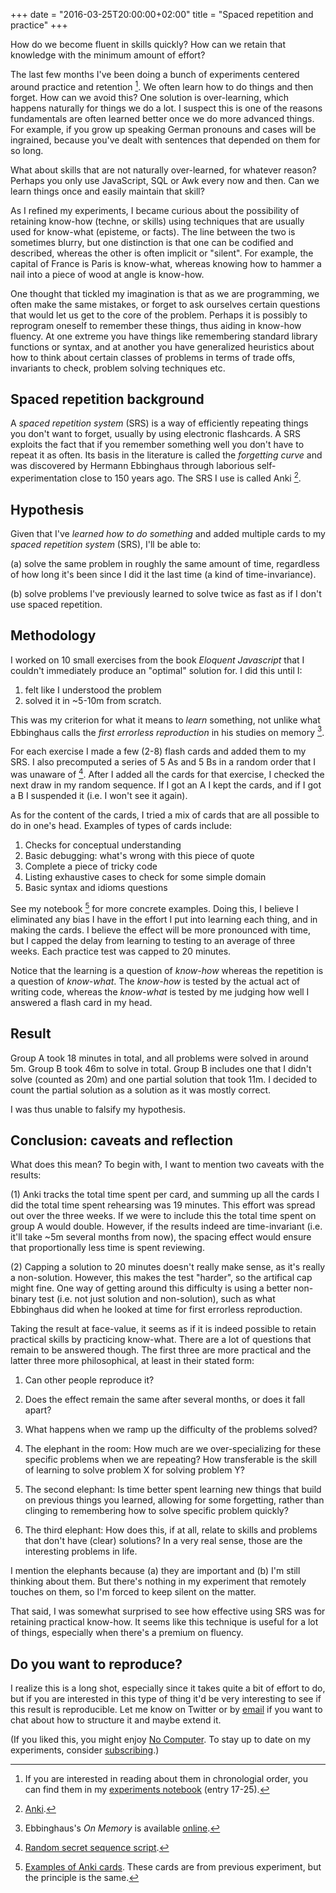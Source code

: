 +++
date = "2016-03-25T20:00:00+02:00"
title = "Spaced repetition and practice"
+++

How do we become fluent in skills quickly? How can we retain that knowledge with
the minimum amount of effort?

<!--more-->

The last few months I've been doing a bunch of experiments centered around
practice and retention [^1]. We often learn how to do things and then forget.
How can we avoid this? One solution is over-learning, which happens naturally
for things we do a lot. I suspect this is one of the reasons fundamentals are
often learned better once we do more advanced things. For example, if you grow
up speaking German pronouns and cases will be ingrained, because you've dealt
with sentences that depended on them for so long.

What about skills that are not naturally over-learned, for whatever reason?
Perhaps you only use JavaScript, SQL or Awk every now and then. Can we learn
things once and easily maintain that skill?

As I refined my experiments, I became curious about the possibility of retaining
know-how (techne, or skills) using techniques that are usually used for
know-what (episteme, or facts). The line between the two is sometimes blurry,
but one distinction is that one can be codified and described, whereas the other
is often implicit or "silent". For example, the capital of France is Paris is
know-what, whereas knowing how to hammer a nail into a piece of wood at angle is
know-how.

One thought that tickled my imagination is that as we are programming, we often
make the same mistakes, or forget to ask ourselves certain questions that would
let us get to the core of the problem. Perhaps it is possibly to reprogram
oneself to remember these things, thus aiding in know-how fluency. At one
extreme you have things like remembering standard library functions or syntax,
and at another you have generalized heuristics about how to think about certain
classes of problems in terms of trade offs, invariants to check, problem solving
techniques etc.

## Spaced repetition background

A *spaced repetition system* (SRS) is a way of efficiently repeating things you
don't want to forget, usually by using electronic flashcards. A SRS exploits the
fact that if you remember something well you don't have to repeat it as often.
Its basis in the literature is called the *forgetting curve* and was discovered
by Hermann Ebbinghaus through laborious self-experimentation close to 150 years
ago. The SRS I use is called Anki [^2].

## Hypothesis

Given that I've *learned how to do something* and added multiple cards to my
*spaced repetition system* (SRS), I'll be able to:

(a) solve the same problem in roughly the same amount of time, regardless of how
long it's been since I did it the last time (a kind of time-invariance).

(b) solve problems I've previously learned to solve twice as fast as if I don't
use spaced repetition.

## Methodology

I worked on 10 small exercises from the book *Eloquent Javascript* that I
couldn't immediately produce an "optimal" solution for. I did this until I:

1. felt like I understood the problem
2. solved it in ~5-10m from scratch.

This was my criterion for what it means to *learn* something, not unlike what
Ebbinghaus calls the *first errorless reproduction* in his studies on memory
[^3].

For each exercise I made a few (2-8) flash cards and added them to my SRS. I
also precomputed a series of 5 As and 5 Bs in a random order that I was unaware
of [^4]. After I added all the cards for that exercise, I checked the next draw
in my random sequence. If I got an A I kept the cards, and if I got a B I
suspended it (i.e. I won't see it again).

As for the content of the cards, I tried a mix of cards that are all possible to
do in one's head. Examples of types of cards include:

1. Checks for conceptual understanding
2. Basic debugging: what's wrong with this piece of quote
3. Complete a piece of tricky code
4. Listing exhaustive cases to check for some simple domain
5. Basic syntax and idioms questions

See my notebook [^5] for more concrete examples.
Doing this, I believe I eliminated any bias I have in the effort I put into
learning each thing, and in making the cards. I believe the effect will be more
pronounced with time, but I capped the delay from learning to testing to an
average of three weeks. Each practice test was capped to 20 minutes.

Notice that the learning is a question of *know-how* whereas the repetition is a
question of *know-what*. The *know-how* is tested by the actual act of writing
code, whereas the *know-what* is tested by me judging how well I answered a
flash card in my head.

## Result

Group A took 18 minutes in total, and all problems were solved in around 5m.
Group B took 46m to solve in total. Group B includes one that I didn't solve
(counted as 20m) and one partial solution that took 11m. I decided to count the
partial solution as a solution as it was mostly correct.

I was thus unable to falsify my hypothesis.

## Conclusion: caveats and reflection

What does this mean? To begin with, I want to mention two caveats with the
results:

(1) Anki tracks the total time spent per card, and summing up all the cards I did
the total time spent rehearsing was 19 minutes. This effort was spread out over
the three weeks. If we were to include this the total time spent on group A
would double. However, if the results indeed are time-invariant (i.e. it'll
take ~5m several months from now), the spacing effect would ensure that
proportionally less time is spent reviewing.

(2) Capping a solution to 20 minutes doesn't really make sense, as it's really a
non-solution. However, this makes the test "harder", so the artifical cap might
fine. One way of getting around this difficulty is using a better non-binary
test (i.e. not just solution and non-solution), such as what Ebbinghaus did when
he looked at time for first errorless reproduction.

Taking the result at face-value, it seems as if it is indeed possible to retain
practical skills by practicing know-what. There are a lot of questions that
remain to be answered though. The first three are more practical and the latter
three more philosophical, at least in their stated form:

1. Can other people reproduce it?

2. Does the effect remain the same after several months, or does it fall apart?

3. What happens when we ramp up the difficulty of the problems solved?

4. The elephant in the room: How much are we over-specializing for these
   specific problems when we are repeating? How transferable is the skill of
   learning to solve problem X for solving problem Y?

5. The second elephant: Is time better spent learning new things that build on
   previous things you learned, allowing for some forgetting, rather than
   clinging to remembering how to solve specific problem quickly?

6. The third elephant: How does this, if at all, relate to skills and problems
   that don't have (clear) solutions? In a very real sense, those are the
   interesting problems in life.

I mention the elephants because (a) they are important and (b) I'm still
thinking about them. But there's nothing in my experiment that remotely touches
on them, so I'm forced to keep silent on the matter.

That said, I was somewhat surprised to see how effective using SRS was for
retaining practical know-how. It seems like this technique is useful for a lot
of things, especially when there's a premium on fluency.

## Do you want to reproduce?

I realize this is a long shot, especially since it takes quite a bit of effort
to do, but if you are interested in this type of thing it'd be very interesting
to see if this result is reproducible. Let me know on Twitter or by
[email](mailto:me@oskarth.com) if you want to chat about how to structure it and maybe
extend it.

(If you liked this, you might enjoy [No Computer](http://experiments.oskarth.com/no-computer). To stay up to
date on my experiments, consider
[subscribing](https://oskarth.us10.list-manage.com/subscribe?u=eb9509b0e9820f2fc234227d6&id=6bb99e6219).)

[^1]: If you are interested in reading about them in chronologial order, you can find them in my [experiments notebook](http://plan.oskarth.com) (entry 17-25).

[^2]: [Anki](http://ankisrs.net).

[^3]: Ebbinghaus's *On Memory* is available [online](http://psychclassics.yorku.ca/Ebbinghaus/).

[^4]: [Random secret sequence script](https://gist.github.com/oskarth/1d2a1772d11006f45a32).

[^5]: [Examples of Anki cards](http://plan.oskarth.com/22). These cards are from previous experiment, but the principle is the same.

